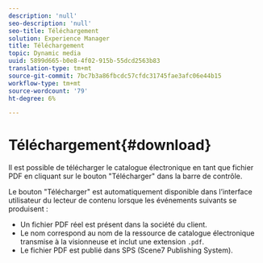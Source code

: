 ```yaml
---
description: 'null'
seo-description: 'null'
seo-title: Téléchargement
solution: Experience Manager
title: Téléchargement
topic: Dynamic media
uuid: 5899d665-b0e8-4f02-915b-55dcd2563b83
translation-type: tm+mt
source-git-commit: 7bc7b3a86fbcdc57cfdc31745fae3afc06e44b15
workflow-type: tm+mt
source-wordcount: '79'
ht-degree: 6%

---
```



# Téléchargement{#download}

Il est possible de télécharger le catalogue électronique en tant que fichier PDF en cliquant sur le bouton &quot;Télécharger&quot; dans la barre de contrôle.

Le bouton &quot;Télécharger&quot; est automatiquement disponible dans l’interface utilisateur du lecteur de contenu lorsque les événements suivants se produisent :

* Un fichier PDF réel est présent dans la société du client.
* Le nom correspond au nom de la ressource de catalogue électronique transmise à la visionneuse et inclut une extension `.pdf`.
* Le fichier PDF est publié dans SPS (Scene7 Publishing System).

